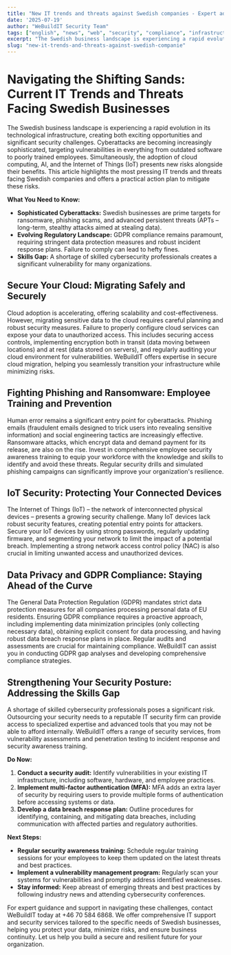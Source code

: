 ```yaml
---
title: "New IT trends and threats against Swedish companies - Expert advice 2025"
date: '2025-07-19'
author: "WeBuildIT Security Team"
tags: ["english", "news", "web", "security", "compliance", "infrastructure"]
excerpt: "The Swedish business landscape is experiencing a rapid evolution in its technological infrastructure, creating both exci..."
slug: "new-it-trends-and-threats-against-swedish-companie"
---
```

# Navigating the Shifting Sands: Current IT Trends and Threats Facing Swedish Businesses

The Swedish business landscape is experiencing a rapid evolution in its technological infrastructure, creating both exciting opportunities and significant security challenges.  Cyberattacks are becoming increasingly sophisticated, targeting vulnerabilities in everything from outdated software to poorly trained employees.  Simultaneously,  the adoption of cloud computing, AI, and the Internet of Things (IoT) presents new risks alongside their benefits. This article highlights the most pressing IT trends and threats facing Swedish companies and offers a practical action plan to mitigate these risks.


**What You Need to Know:**

* **Sophisticated Cyberattacks:**  Swedish businesses are prime targets for ransomware, phishing scams, and advanced persistent threats (APTs – long-term, stealthy attacks aimed at stealing data).
* **Evolving Regulatory Landscape:**  GDPR compliance remains paramount, requiring stringent data protection measures and robust incident response plans.  Failure to comply can lead to hefty fines.
* **Skills Gap:**  A shortage of skilled cybersecurity professionals creates a significant vulnerability for many organizations.


## Secure Your Cloud: Migrating Safely and Securely

Cloud adoption is accelerating, offering scalability and cost-effectiveness. However, migrating sensitive data to the cloud requires careful planning and robust security measures.  Failure to properly configure cloud services can expose your data to unauthorized access. This includes securing access controls, implementing encryption both in transit (data moving between locations) and at rest (data stored on servers), and regularly auditing your cloud environment for vulnerabilities.  WeBuildIT offers expertise in secure cloud migration, helping you seamlessly transition your infrastructure while minimizing risks.


##  Fighting Phishing and Ransomware: Employee Training and Prevention

Human error remains a significant entry point for cyberattacks.  Phishing emails (fraudulent emails designed to trick users into revealing sensitive information) and social engineering tactics are increasingly effective.  Ransomware attacks, which encrypt data and demand payment for its release, are also on the rise.  Invest in comprehensive employee security awareness training to equip your workforce with the knowledge and skills to identify and avoid these threats.  Regular security drills and simulated phishing campaigns can significantly improve your organization's resilience.


##  IoT Security: Protecting Your Connected Devices

The Internet of Things (IoT) – the network of interconnected physical devices – presents a growing security challenge. Many IoT devices lack robust security features, creating potential entry points for attackers.  Secure your IoT devices by using strong passwords, regularly updating firmware, and segmenting your network to limit the impact of a potential breach.  Implementing a strong network access control policy (NAC) is also crucial in limiting unwanted access and unauthorized devices.


##  Data Privacy and GDPR Compliance: Staying Ahead of the Curve

The General Data Protection Regulation (GDPR) mandates strict data protection measures for all companies processing personal data of EU residents.  Ensuring GDPR compliance requires a proactive approach, including implementing data minimization principles (only collecting necessary data), obtaining explicit consent for data processing, and having robust data breach response plans in place.  Regular audits and assessments are crucial for maintaining compliance.  WeBuildIT can assist you in conducting GDPR gap analyses and developing comprehensive compliance strategies.


##  Strengthening Your Security Posture: Addressing the Skills Gap

A shortage of skilled cybersecurity professionals poses a significant risk.  Outsourcing your security needs to a reputable IT security firm can provide access to specialized expertise and advanced tools that you may not be able to afford internally. WeBuildIT offers a range of security services, from vulnerability assessments and penetration testing to incident response and security awareness training.


**Do Now:**

1. **Conduct a security audit:** Identify vulnerabilities in your existing IT infrastructure, including software, hardware, and employee practices.
2. **Implement multi-factor authentication (MFA):** MFA adds an extra layer of security by requiring users to provide multiple forms of authentication before accessing systems or data.
3. **Develop a data breach response plan:** Outline procedures for identifying, containing, and mitigating data breaches, including communication with affected parties and regulatory authorities.


**Next Steps:**

* **Regular security awareness training:** Schedule regular training sessions for your employees to keep them updated on the latest threats and best practices.
* **Implement a vulnerability management program:** Regularly scan your systems for vulnerabilities and promptly address identified weaknesses.
* **Stay informed:** Keep abreast of emerging threats and best practices by following industry news and attending cybersecurity conferences.


For expert guidance and support in navigating these challenges, contact WeBuildIT today at +46 70 584 6868. We offer comprehensive IT support and security services tailored to the specific needs of Swedish businesses, helping you protect your data, minimize risks, and ensure business continuity.  Let us help you build a secure and resilient future for your organization.
